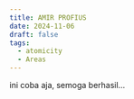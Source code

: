 ```yaml
---
title: AMIR PROFIUS
date: 2024-11-06
draft: false
tags:
  - atomicity
  - Areas
---
```

ini coba aja, semoga berhasil…
